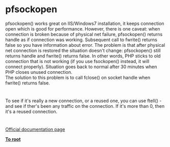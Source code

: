 # pfsockopen




<div class="phpcode"><span class="html">
pfsockopen() works great on IIS/Windows7 installation, it keeps connection open which is good for performance. However, there is one caveat: when connection is broken because of physical net failure, pfsockopen() returns handle as if connection was working. Subsequent call to fwrite() returns false so you have information about error. The problem is that after physical net connection is restored the situation doesn&apos;t change: pfsockopen() still returns handle and fwrite() returns false. In other words, PHP sticks to old connection that is not working (if you use fsockopen() instead, it will connect properly). Situation goes back to normal after 30 minutes when PHP closes unused connection.<br>The solution to this problem is to call fclose() on socket handle when fwrite() returns false.</span>
</div>
  

#


<div class="phpcode"><span class="html">
To see if it&apos;s really a new connection, or a reused one, you can use ftell() - and see if ther&apos;s been any traffic on the connection. If it&apos;s more than 0, then it&apos;s a reused connection.</span>
</div>
  

#

[Official documentation page](https://www.php.net/manual/en/function.pfsockopen.php)

**[To root](/README.md)**